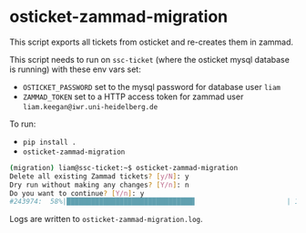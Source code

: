 # osticket-zammad-migration

This script exports all tickets from osticket and re-creates them in zammad.

This script needs to run on `ssc-ticket` (where the osticket mysql database is running) with these env vars set:

- `OSTICKET_PASSWORD` set to the mysql password for database user `liam`
- `ZAMMAD_TOKEN` set to a HTTP access token for zammad user `liam.keegan@iwr.uni-heidelberg.de`

To run:

- `pip install .`
- `osticket-zammad-migration`

```bash
(migration) liam@ssc-ticket:~$ osticket-zammad-migration
Delete all existing Zammad tickets? [y/N]: y
Dry run without making any changes? [Y/n]: n
Do you want to continue? [Y/n]: y
#243974:  58%|███████████████████████████████▍                      | 1416/2430 [10:55<05:42,  2.96it/s]
```

Logs are written to `osticket-zammad-migration.log`.
